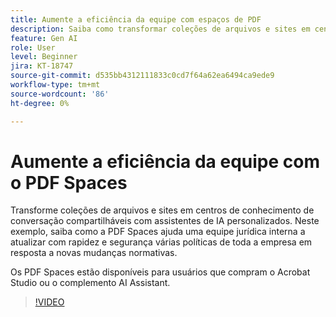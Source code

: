 ```yaml
---
title: Aumente a eficiência da equipe com espaços de PDF
description: Saiba como transformar coleções de arquivos e sites em centros de conhecimento compartilháveis e conversacionais com assistentes de IA personalizados
feature: Gen AI
role: User
level: Beginner
jira: KT-18747
source-git-commit: d535bb4312111833c0cd7f64a62ea6494ca9ede9
workflow-type: tm+mt
source-wordcount: '86'
ht-degree: 0%

---
```


# Aumente a eficiência da equipe com o PDF Spaces

Transforme coleções de arquivos e sites em centros de conhecimento de conversação compartilháveis com assistentes de IA personalizados. Neste exemplo, saiba como a PDF Spaces ajuda uma equipe jurídica interna a atualizar com rapidez e segurança várias políticas de toda a empresa em resposta a novas mudanças normativas.

Os PDF Spaces estão disponíveis para usuários que compram o Acrobat Studio ou o complemento AI Assistant.

>[!VIDEO](https://video.tv.adobe.com/v/3475131?quality=12&learn=on&hidetitle=true)
